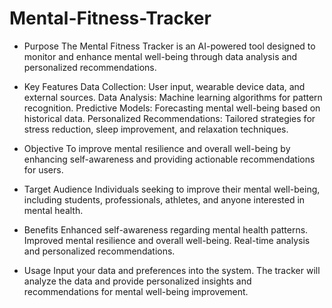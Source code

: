 # Mental-Fitness-Tracker

* Purpose
The Mental Fitness Tracker is an AI-powered tool designed to monitor and enhance mental well-being through data analysis and personalized recommendations.

* Key Features
Data Collection: User input, wearable device data, and external sources.
Data Analysis: Machine learning algorithms for pattern recognition.
Predictive Models: Forecasting mental well-being based on historical data.
Personalized Recommendations: Tailored strategies for stress reduction, sleep improvement, and relaxation techniques.
* Objective
To improve mental resilience and overall well-being by enhancing self-awareness and providing actionable recommendations for users.

* Target Audience
Individuals seeking to improve their mental well-being, including students, professionals, athletes, and anyone interested in mental health.

* Benefits
Enhanced self-awareness regarding mental health patterns.
Improved mental resilience and overall well-being.
Real-time analysis and personalized recommendations.
* Usage
Input your data and preferences into the system. The tracker will analyze the data and provide personalized insights and recommendations for mental well-being improvement.
